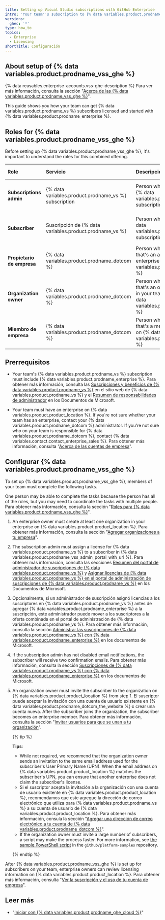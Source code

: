 ```yaml
---
title: Setting up Visual Studio subscriptions with GitHub Enterprise
intro: 'Your team''s subscription to {% data variables.product.prodname_vs %} can also provide access to {% data variables.product.prodname_enterprise %}.'
versions:
  ghec: '*'
type: how_to
topics:
  - Enterprise
  - Licensing
shortTitle: Configuración
---
```


## About setup of {% data variables.product.prodname_vss_ghe %}

{% data reusables.enterprise-accounts.vss-ghe-description %} Para ver más información, consulta la sección "[Acerca de las {% data variables.product.prodname_vss_ghe %}](/billing/managing-licenses-for-visual-studio-subscriptions-with-github-enterprise/about-visual-studio-subscriptions-with-github-enterprise)".

This guide shows you how your team can get {% data variables.product.prodname_vs %} subscribers licensed and started with {% data variables.product.prodname_enterprise %}.

## Roles for {% data variables.product.prodname_vss_ghe %}

Before setting up {% data variables.product.prodname_vss_ghe %}, it's important to understand the roles for this combined offering.

| Role                       | Servicio                                                | Descripción                                                                                                                                 | Más información                                                                                                                                    |
|:-------------------------- |:------------------------------------------------------- |:------------------------------------------------------------------------------------------------------------------------------------------- |:-------------------------------------------------------------------------------------------------------------------------------------------------- |
| **Subscriptions admin**    | {% data variables.product.prodname_vs %} subscription   | Person who assigns licenses for {% data variables.product.prodname_vs %} subscription                                                       | [Overview of admin responsibilities](https://docs.microsoft.com/en-us/visualstudio/subscriptions/admin-responsibilities) in Microsoft Docs         |
| **Subscriber**             | Suscripción de {% data variables.product.prodname_vs %} | Person who uses a license for {% data variables.product.prodname_vs %} subscription                                                         | [Visual Studio Subscriptions documentation](https://docs.microsoft.com/en-us/visualstudio/subscriptions/) in Microsoft Docs                        |
| **Propietario de empresa** | {% data variables.product.prodname_dotcom %}            | Person who has a user account that's an administrator of an enterprise on {% data variables.product.product_location %}                     | "[Roles en una empresa](/admin/user-management/managing-users-in-your-enterprise/roles-in-an-enterprise#enterprise-owner)"                         |
| **Organization owner**     | {% data variables.product.prodname_dotcom %}            | Person who has a user account that's an owner of an organization in your team's enterprise on {% data variables.product.product_location %} | "[Roles en una organización](/organizations/managing-peoples-access-to-your-organization-with-roles/roles-in-an-organization#organization-owners)" |
| **Miembro de empresa**     | {% data variables.product.prodname_dotcom %}            | Person who has a user account that's a member of an enterprise on {% data variables.product.product_location %}                             | "[Roles en una empresa](/admin/user-management/managing-users-in-your-enterprise/roles-in-an-enterprise#enterprise-members)"                       |

## Prerrequisitos

- Your team's {% data variables.product.prodname_vs %} subscription must include {% data variables.product.prodname_enterprise %}. Para obtener más información, consulta las [Suscripciones y beneficios de {% data variables.product.prodname_vs %}](https://visualstudio.microsoft.com/subscriptions/) en el sitio web de {% data variables.product.prodname_vs %} y el [Resumen de responsabilidades de administrador](https://docs.microsoft.com/en-us/visualstudio/subscriptions/admin-responsibilities) en los Documentos de Microsoft.

 - Your team must have an enterprise on {% data variables.product.product_location %}. If you're not sure whether your team has an enterprise, contact your {% data variables.product.prodname_dotcom %} administrator. If you're not sure who on your team is responsible for {% data variables.product.prodname_dotcom %}, contact {% data variables.contact.contact_enterprise_sales %}. Para obtener más información, consulta "[Acerca de las cuentas de empresa](/admin/overview/about-enterprise-accounts)".

## Configurar {% data variables.product.prodname_vss_ghe %}

To set up {% data variables.product.prodname_vss_ghe %}, members of your team must complete the following tasks.

One person may be able to complete the tasks because the person has all of the roles, but you may need to coordinate the tasks with multiple people. Para obtener más información, consulta la sección "[Roles para {% data variables.product.prodname_vss_ghe %}](#roles-for-visual-studio-subscriptions-with-github-enterprise)".

1. An enterprise owner must create at least one organization in your enterprise on {% data variables.product.product_location %}. Para obtener más información, consulta la sección "[Agregar organizaciones a tu empresa](/admin/user-management/managing-organizations-in-your-enterprise/adding-organizations-to-your-enterprise)".

1. The subscription admin must assign a license for {% data variables.product.prodname_vs %} to a subscriber in {% data variables.product.prodname_vss_admin_portal_with_url %}. Para obtener más información, consulta las secciones [Resumen del portal de administrador de suscripciones de {% data variables.product.prodname_vs %}](https://docs.microsoft.com/en-us/visualstudio/subscriptions/using-admin-portal) y [Asignar licencias de {% data variables.product.prodname_vs %} en el portal de administración de suscripciones de {% data variables.product.prodname_vs %}](https://docs.microsoft.com/en-us/visualstudio/subscriptions/assign-license) en los Documentos de Microsoft.

1. Opcionalmente, si un administrador de suscripción asignó licencias a los suscriptores en {% data variables.product.prodname_vs %} antes de agregar {% data variables.product.prodname_enterprise %} a la suscripción, este administrador puede mover a los suscriptores a la oferta combinada en el portal de administración de {% data variables.product.prodname_vs %}. Para obtener más información, consulta la sección [Administrar las suscripciones de {% data variables.product.prodname_vs %} con {% data variables.product.prodname_enterprise %}](https://docs.microsoft.com/en-us/visualstudio/subscriptions/assign-github#moving-to-visual-studio-with-github-enterprise) en los documentos de Microsoft.

1. If the subscription admin has not disabled email notifications, the subscriber will receive two confirmation emails. Para obtener más información, consulta la sección [Suscripciones de {% data variables.product.prodname_vs %} con {% data variables.product.prodname_enterprise %}](https://docs.microsoft.com/en-us/visualstudio/subscriptions/access-github#what-is-the-visual-studio-subscription-with-github-enterprise-setup-process) en los documentos de Microsoft.

1. An organization owner must invite the subscriber to the organization on {% data variables.product.product_location %} from step 1. El suscriptor puede aceptar la invitación con una cuenta de usuario existente en {% data variables.product.prodname_dotcom_the_website %} o crear una cuenta nueva. After the subscriber joins the organization, the subscriber becomes an enterprise member. Para obtener más información, consulta la sección "[Invitar usuarios para que se unan a tu organización](/organizations/managing-membership-in-your-organization/inviting-users-to-join-your-organization)".

   {% tip %}

   **Tips**:

   - While not required, we recommend that the organization owner sends an invitation to the same email address used for the subscriber's User Primary Name (UPN). When the email address on {% data variables.product.product_location %} matches the subscriber's UPN, you can ensure that another enterprise does not claim the subscriber's license.
   - Si el suscriptor acepta la invitación a la organización con una cuenta de usuario existente en {% data variables.product.product_location %}, recomendamos que este agregue la dirección de correo electrónico que utiliza para {% data variables.product.prodname_vs %} a su cuenta de usuario de {% data variables.product.product_location %}. Para obtener más información, consula la sección "[Agregar una dirección de correo electrónico a tu cuenta de {% data variables.product.prodname_dotcom %}](/account-and-profile/setting-up-and-managing-your-github-user-account/managing-email-preferences/adding-an-email-address-to-your-github-account)".
   - If the organization owner must invite a large number of subscribers, a script may make the process faster. For more information, see [the sample PowerShell script](https://github.com/github/platform-samples/blob/master/api/powershell/invite_members_to_org.ps1) in the `github/platform-samples` repository.

    {% endtip %}

After {% data variables.product.prodname_vss_ghe %} is set up for subscribers on your team, enterprise owners can review licensing information on {% data variables.product.product_location %}. Para obtener más información, consulta "[Ver la suscripción y el uso de tu cuenta de empresa](/billing/managing-billing-for-your-github-account/viewing-the-subscription-and-usage-for-your-enterprise-account)".

## Leer más

- "[Iniciar con {% data variables.product.prodname_ghe_cloud %}](/get-started/onboarding/getting-started-with-github-enterprise-cloud)"
